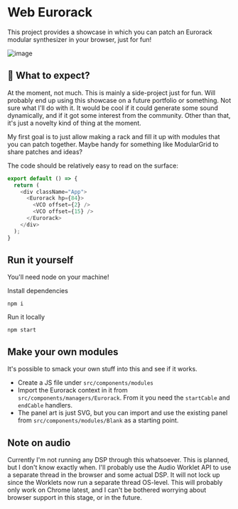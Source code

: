 # Web Eurorack
This project provides a showcase in which you can patch an Eurorack modular synthesizer in your browser, just for fun!

![image](https://user-images.githubusercontent.com/1874332/87173248-c2c90d00-c2d5-11ea-98cb-4c8fda2cb32b.png)

## 🤔 What to expect?

At the moment, not much. This is mainly a side-project just for fun. Will probably end up using this showcase on a future portfolio or something. Not sure what I'll do with it. It would be cool if it could generate some sound dynamically, and if it got some interest from the community. Other than that, it's just a novelty kind of thing at the moment.

My first goal is to just allow making a rack and fill it up with modules that you can patch together. Maybe handy for something like ModularGrid to share patches and ideas?

The code should be relatively easy to read on the surface:
```javascript
export default () => {
  return (
    <div className="App">
      <Eurorack hp={84}>
        <VCO offset={2} />
        <VCO offset={15} />
      </Eurorack>
    </div>
  );
}
```

## Run it yourself

You'll need node on your machine!

Install dependencies
```
npm i
```

Run it locally
```
npm start
```

## Make your own modules

It's possible to smack your own stuff into this and see if it works.

* Create a JS file under `src/components/modules`
* Import the Eurorack context in it from `src/components/managers/Eurorack`. From it you need the `startCable` and `endCable` handlers.
* The panel art is just SVG, but you can import and use the existing panel from `src/components/modules/Blank` as a starting point.

## Note on audio

Currently I'm not running any DSP through this whatsoever. This is planned, but I don't know exactly when. I'll probably use the Audio Worklet API to use a separate thread in the browser and some actual DSP. It will not lock up since the Worklets now run a separate thread OS-level. This will probably only work on Chrome latest, and I can't be bothered worrying about browser support in this stage, or in the future.
